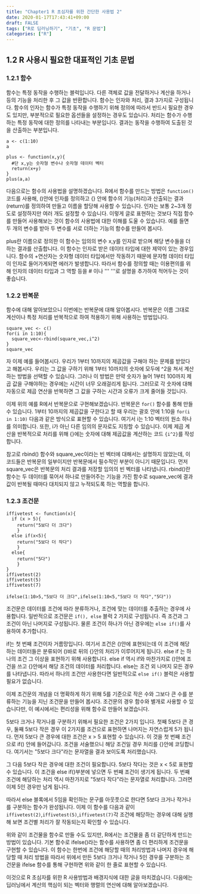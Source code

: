```yaml
---
title: "Chapter1 R 초심자를 위한 간단한 사용법 2"
date: 2020-01-17T17:43:41+09:00
draft: FALSE
tags: ["R로 딥러닝하기", "기초", "R 문법"]
categories: ["R"]
---
```


## 1.2 R 사용시 필요한 대표적인 기초 문법   

### 1.2.1 함수

함수는 특정 동작을 수행하는 블럭입니다. 다른 객체로 값을 전달하거나 계산을 하거나 등의 기능을 처리한 후 그 값을 반환합니다. 함수는 인자와 처리, 결과 3가지로 구성됩니다. 함수의 인자는 함수가 특정 동작을 수행하기 위해 정의에 따라서 반드시 필요한 경우도 있지만, 부분적으로 필요한 옵션들을 설정하는 경우도 있습니다. 처리는 함수가 수행하는 특정 동작에 대한 정의를 나타내는 부분입니다. 결과는 동작을 수행하여 도출된 것을 산출하는 부분입니다.       

```
a <- c(1:10)
a

plus <- function(x,y){
  #단 x,y는 숫자형 변수나 숫자형 데이터 벡터
  return(x+y)
}
plus(a,a)
```

다음으로는 함수의 사용법을 설명하겠습니다. R에서 함수를 만드는 방법은 `function()` 코드를 사용해, ()안에 인자를 정의하고 {} 안에 함수의 기능(처리)과 산출되는 결과(return)를 정의하여 만들고 이름을 할당해 사용할 수 있습니다. 인자는 보통 2~3개 정도로 설정하지만 여러 개도 설정할 수 있습니다. 이렇게 글로 표현하는 것보다 직접 함수를 만들어 사용해보는 것이 함수의 사용법에 대한 이해를 도울 수 있습니다. 예를 들면 두 개의 변수를 받아 두 변수를 서로 더하는 기능의 함수를 만들어 봅시다.

plus란 이름으로 정의한 이 함수는 임의의 변수 x,y를 인자로 받으며 해당 변수들을 더하는 결과를 산출합니다. 이 함수는 인자로 받은 데이터 타입에 대한 제약이 있는 경우입니다. 함수의 +연산자는 숫자형 데이터 타입에서만 작동하기 때문에 문자형 데이터 타입이 인자로 들어가게되면 에러가 발생합니다. 따라서 함수를 정의할 때는 이용편의를 위해 인자의 데이터 타입과 그 역할 등을 # 이나 ''' '''로 설명을 추가하여 적어두는 것이 좋습니다.

### 1.2.2 반복문  

함수에 대해 알아보았으니 이번에는 반복문에 대해 알아봅시다. 반복문은 이름 그대로 계산이나 특정 처리를 반복적으로 하여 적용하기 위해 사용하는 방법입니다.

```
square_vec <- c()
for(i in 1:10){
  square_vec<-rbind(square_vec,i^2)
}
square_vec
```

자 이제 예를 들어봅시다. 우리가 1부터 10까지의 제곱값을 구해야 하는 문제를 받았다고 해봅시다. 우리는 그 값을 구하기 위해 1부터 10까지의 숫자에 모두에 ^2을 쳐서 계산하는 방법을 선택할 수 있습니다. 그러나 이 방법은 만약 숫자가 늘어 1부터 100까지 제곱 값을 구해야하는 경우에는 시간이 너무 오래걸리게 됩니다. 그러므로 각 숫자에 대해 자동으로 제곱 연산을 반복하면 그 값을 구하는 시간과 오류가 크게 줄어들 것입니다.

이제 위의 예를 R에서 반복문으로 구현해보겠습니다. 반복문은 `for()` 함수를 통해 만들 수 있습니다. 1부터 10까지의 제곱값을 구한다고 할 때 우리는 괄호 안에 1:10을 `for(i in 1:10)` 다음과 같은 방식으로 표현할 수 있습니다. 여기서 i는 1:10 벡터의 원소 하나를 의미합니다. 또한, i가 아닌 다른 임의의 문자로도 지칭할 수 있습니다. 이제 제곱 계산을 반복적으로 처리를 위해 {}에는 숫자에 대해 제곱값을 계산하는 코드 `{i^2}`를 작성합니다.

참고로 rbind() 함수와 square_vec이라는 빈 벡터에 대해서는 설명하지 않았는데, 이 코드들은 반복문의 일부이지만 반복문에서 필수적인 부분이 아니기 때문입니다. 먼저 square_vec은 반복문의 처리 결과를 저장할 임의의 빈 벡터를 나타냅니다. rbind()란 함수는 두 데이터를 묶어서 하나로 만들어주는 기능을 가진 함수로 square_vec에 결과 값이 반복될 때마다 대치되지 않고 누적되도록 하는 역할을 합니다.

### 1.2.3 조건문

```
iffivetest <- function(x){
  if (x > 5){
    return("5보다 더 크다")
    }
  else if(x<5){
    return("5보다 더 작다")
    }
  else{
    return("5다")
    }
}
iffivetest(2)
iffivetest(5)
iffivetest(7)

ifelse(1:10>5,"5보다 더 크다",ifelse(1:10<5,"5보다 더 작다","5다"))
```

조건문은 데이터를 조건에 따라 분류하거나, 조건에 맞는 데이터를 추출하는 경우에 사용합니다. 일반적으로 조건문은 `if(), else` 블럭 2 가지로 구성됩니다. 즉 조건과 그 조건이 아닌 나머지로 구성됩니다. 물론 조건이 하나가 아닌 경우에는 `else if()`를 사용하여 추가합니다.

if는 첫 번째 조건이자 거름망입니다. 여기서 조건은 ()안에 표현되는데 이 조건에 해당하는 데이터들은 분류되어 ()바로 뒤의 {}안의 처리가 이루어지게 됩니다. else if 는 하나의 조건 그 이상을 표현하기 위해 사용합니다. else if 역시 if와 마찬가지로 ()안에 조건을 쓰고 {}안에서 해당 조건의 데이터를 처리합니다. else는 조건 외 나머지 모든 경우를 나타냅니다. 따라서 하나의 조건만 사용한다면 일반적으로 `else if()` 블럭은 사용할 필요가 없습니다.     

이제 조건문의 개념을 더 명확하게 하기 위해 5를 기준으로 작은 수와 그보다 큰 수를 분류하는 기능을 지닌 조건문을 만들어 봅시다. 조건문의 경우 함수와 별개로 사용할 수 있습니다만, 이 예시에서는 편리성을 위해 함수로 만들어 보겠습니다.

5보다 크거나 작거나를 구분하기 위해서 필요한 조건은 2가지 입니다. 첫째 5보다 큰 경우, 둘째 5보다 작은 경우 이 2가지를 조건으로 표현하면 나머지는 자연스럽게 5가 됩니다. 먼저 5보다 큰 경우에 대한 조건은 x > 5 표현할 수 있습니다. 이 것을 첫 번째 조건으로 if() 안에 들어갑니다. 조건을 서술했으니 해당 조건일 경우 처리를 {}안에 코딩합니다. 여기서는 "5보다 크다"라는 문자열을 결과 보이도록 처리했습니다.

그 다음 5보다 작은 경우에 대한 조건이 필요합니다. 5보다 작다는 것은 x < 5로 표현할 수 있습니다. 이 조건을 else if()부분에 넣으면 두 번째 조건이 생기게 됩니다. 두 번째 조건에 해당하는 처리 역시 마찬가지로 "5보다 작다"라는 문자열로 처리합니다. 그러면 이제 5인 경우만 남게 됩니다.

따라서 else 블록에서 5임을 확인하는 문구를 아웃풋으로 한다면 5보다 크거나 작거나를 구분하는 함수가 완성됩니다. 이제 이 함수를 다음과 같이 `iffivetest(2)`,`iffivetest(5)`,`iffivetest(7)`각 조건에 해당하는 경우에 대해 실행해 보면 조건별 처리가 잘 작동되는지 확인할 수 있습니다.

위와 같이 조건물을 함수로 만들 수도 있지만, R에서는 조건물을 좀 더 같단하게 만드는 방법이 있습니다. 기본 함수로 ifelse()라는 함수를 사용하면 좀 더 편리하게 조건문을 구현할 수 있습니다. 이 함수는 한번에 조건에 해당할 때의 처리방법과 나머지 경우에 해당할 때 처리 방법을 따라서 위에서 만든 5보다 크거나 작거나 5인 경우를 구분하는 조건문을 ifelse 함수를 통해 구현하면 위와 같이 한 줄로 표현할 수 있습니다.

이것으로 R 초심자를 위한 R 사용방법과 배경지식에 대한 글을 마치겠습니다. 다음에는 딥러닝에서 계산의 핵심이 되는 벡터와 행렬의 연산에 대해 알아보겠습니다.
